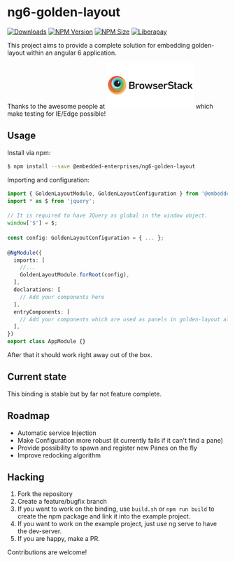 # ng6-golden-layout

[![Downloads](https://img.shields.io/npm/dm/@embedded-enterprises/ng6-golden-layout.svg)](https://www.npmjs.com/package/@embedded-enterprises/ng6-golden-layout) [![NPM Version](https://img.shields.io/npm/v/@embedded-enterprises/ng6-golden-layout.svg)](https://www.npmjs.com/package/@embedded-enterprises/ng6-golden-layout)
[![NPM Size](https://img.shields.io/bundlephobia/min/@embedded-enterprises/ng6-golden-layout.svg)](https://www.npmjs.com/package/@embedded-enterprises/ng6-golden-layout) [![Liberapay](https://img.shields.io/liberapay/receives/embeddedenterprises.svg?logo=liberapay)](https://liberapay.com/EmbeddedEnterprises/donate)

This project aims to provide a complete solution for embedding golden-layout within an angular 6 application.

Thanks to the awesome people at [<img alt="BrowserStack" width="200" src="bs-logo.png">](https://www.browserstack.com) which make testing for IE/Edge possible!

## Usage

Install via npm:

```sh
$ npm install --save @embedded-enterprises/ng6-golden-layout
```

Importing and configuration:
```ts
import { GoldenLayoutModule, GoldenLayoutConfiguration } from '@embedded-enterprises/ng6-golden-layout';
import * as $ from 'jquery';

// It is required to have JQuery as global in the window object.
window['$'] = $;

const config: GoldenLayoutConfiguration = { ... };

@NgModule({
  imports: [
    //...
    GoldenLayoutModule.forRoot(config),
  ],
  declarations: [
    // Add your components here
  ],
  entryComponents: [
    // Add your components which are used as panels in golden-layout also here.
  ],
})
export class AppModule {}
```

After that it should work right away out of the box.

## Current state

This binding is stable but by far not feature complete.

## Roadmap

- Automatic service Injection
- Make Configuration more robust (it currently fails if it can't find a pane)
- Provide possibility to spawn and register new Panes on the fly
- Improve redocking algorithm

## Hacking

1. Fork the repository
2. Create a feature/bugfix branch
3. If you want to work on the binding, use `build.sh` or `npm run build` to create the npm package and link it into the example project.
4. If you want to work on the example project, just use ng serve to have the dev-server.
5. If you are happy, make a PR.

Contributions are welcome!

